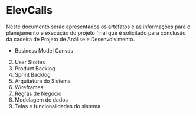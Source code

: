 # ElevCalls

Neste documento serão apresentados os artefatos e as informações para o planejamento e execução do projeto final que é solicitado para conclusão da cadeira de Projeto de Análise e Desenvolvimento.

- Business Model Canvas
2. User Stories
3. Product Backlog
4. Sprint Backlog
5. Arquitetura do Sistema
6. Wireframes
7. Regras de Negócio
8. Modelagem de dados
9. Telas e funcionalidades do sistema

